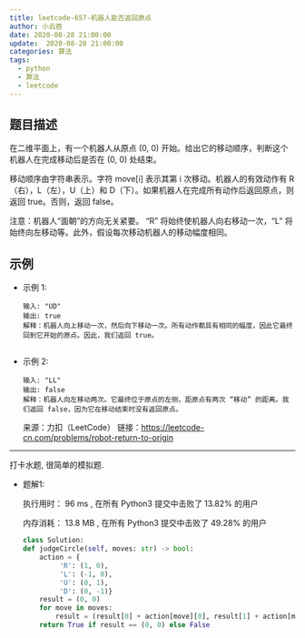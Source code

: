 ```yaml
---
title: leetcode-657-机器人能否返回原点
author: 小云吞
date: 2020-08-28 21:00:00
update:  2020-08-28 21:00:00
categories: 算法
tags: 
  - python
  - 算法
  - leetcode
---
```


## 题目描述
在二维平面上，有一个机器人从原点 (0, 0) 开始。给出它的移动顺序，判断这个机器人在完成移动后是否在 (0, 0) 处结束。

移动顺序由字符串表示。字符 move[i] 表示其第 i 次移动。机器人的有效动作有 R（右），L（左），U（上）和 D（下）。如果机器人在完成所有动作后返回原点，则返回 true。否则，返回 false。

注意：机器人“面朝”的方向无关紧要。 “R” 将始终使机器人向右移动一次，“L” 将始终向左移动等。此外，假设每次移动机器人的移动幅度相同。


## 示例
- 示例 1:
    ```
    输入: "UD"
    输出: true
    解释：机器人向上移动一次，然后向下移动一次。所有动作都具有相同的幅度，因此它最终回到它开始的原点。因此，我们返回 true。


    ```
- 示例 2:
    ```
    输入: "LL"
    输出: false
    解释：机器人向左移动两次。它最终位于原点的左侧，距原点有两次 “移动” 的距离。我们返回 false，因为它在移动结束时没有返回原点。

    ```
    来源：力扣（LeetCode）
    链接：https://leetcode-cn.com/problems/robot-return-to-origin
    

---
打卡水题, 很简单的模拟题.
- 题解1:

    执行用时：
96 ms
, 在所有 Python3 提交中击败了
13.82%
的用户

    内存消耗：
13.8 MB
, 在所有 Python3 提交中击败了
49.28%
的用户

    ```python
    class Solution:
    def judgeCircle(self, moves: str) -> bool:
        action = {
             'R': (1, 0),
             'L': (-1, 0),
             'U': (0, 1),
             'D': (0, -1)}
        result = (0, 0)
        for move in moves:
            result = (result[0] + action[move][0], result[1] + action[move][1])
        return True if result == (0, 0) else False
    ```
